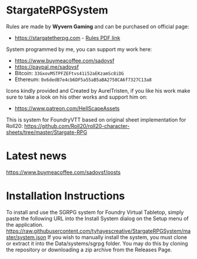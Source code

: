 # StargateRPGSystem
Rules are made by **Wyvern Gaming** and can be purchased on official page:
* https://stargatetherpg.com - [Rules PDF link](https://stargatetherpg.com/store/product/13-stargate-sg-1-roleplaying-game-core-rulebook-digital-pdf-only/)

System programmed by me, you can support my work here:
* https://www.buymeacoffee.com/sadovsf
* https://paypal.me/sadovsf
* Bitcoin: `33GxovMSTPFZEFtvs41i52aEKzamSc8iDG`
* Ethereum: `0x6dedB7e4cb6DF5a55aB5aBA2758CA6f7327C13a8`

Icons kindly provided and Created by AurelTristen, if you like his work make sure to take a look on his other works and support him on:
* https://www.patreon.com/HellScapeAssets


This is system for FoundryVTT based on original sheet implementation for Roll20:
https://github.com/Roll20/roll20-character-sheets/tree/master/Stargate-RPG

# Latest news
https://www.buymeacoffee.com/sadovsf/posts

# Installation Instructions
To install and use the SGRPG system for Foundry Virtual Tabletop, simply paste the following URL into the
Install System dialog on the Setup menu of the application.
https://raw.githubusercontent.com/tyhayescreative/StargateRPGSystem/master/system.json
If you wish to manually install the system, you must clone or extract it into the Data/systems/sgrpg folder. You
may do this by cloning the repository or downloading a zip archive from the
Releases Page.
